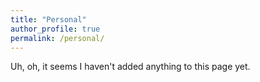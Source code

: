 ```yaml
---
title: "Personal"
author_profile: true
permalink: /personal/
---
```


Uh, oh, it seems I haven't added anything to this page yet.